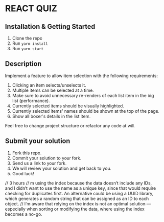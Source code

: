 # REACT QUIZ

## Installation & Getting Started

1. Clone the repo
2. Run `yarn install`
3. Run `yarn start`

## Description

Implement a feature to allow item selection with the following requirements:

1. Clicking an item selects/unselects it.
2. Multiple items can be selected at a time.
3. Make sure to avoid unnecessary re-renders of each list item in the big list (performance).
4. Currently selected items should be visually highlighted.
5. Currently selected items' names should be shown at the top of the page.
6. Show all boxer's details in the list item.

Feel free to change project structure or refactor any code at will.

## Submit your solution

1. Fork this repo.
2. Commit your solution to your fork.
3. Send us a link to your fork.
4. We will review your solution and get back to you.
5. Good luck!

// 3 hours
// m using the index because the data doesn’t include any IDs, and I didn’t want to use the name as a unique key, since that would require checking for duplicates first. An alternative could be using a UUID library, which generates a random string that can be assigned as an ID to each object.
// I’m aware that relying on the index is not an optimal solution — especially when sorting or modifying the data, where using the index becomes a no-go.

